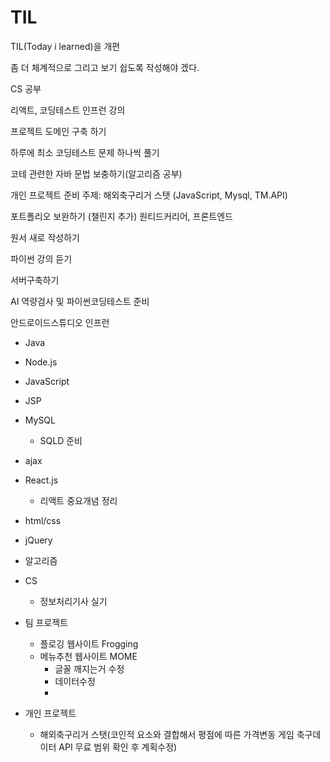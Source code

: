 # TIL

TIL(Today i learned)을 개편

좀 더 체계적으로 그리고 보기 쉽도록 작성해야 겠다.

CS 공부

리액트, 코딩테스트 인프런 강의

프로젝트 도메인 구축 하기

하루에 최소 코딩테스트 문제 하나씩 풀기 

코테 관련한 자바 문법 보충하기(알고리즘 공부)

개인 프로젝트 준비 주제: 해외축구리거 스탯 (JavaScript, Mysql, TM.API)

포트폴리오 보완하기 (챌린지 추가) 원티드커리어, 프론트엔드

원서 새로 작성하기

파이썬 강의 듣기

서버구축하기

AI 역량검사 및 파이썬코딩테스트 준비 

안드로이드스튜디오 인프런

- Java

- Node.js

- JavaScript

- JSP

- MySQL
  
  - SQLD 준비

- ajax

- React.js
  
  - 리액트 중요개념 정리

- html/css

- jQuery

- 알고리즘

- CS
  
  - 정보처리기사 실기 

- 팀 프로젝트
  
  - 플로깅 웹사이트 Frogging
  - 메뉴추천 웹사이트 MOME
    - 글꼴 깨지는거 수정
    - 데이터수정
    - 

- 개인 프로젝트
  
  - 해외축구리거 스탯(코인적 요소와 결합해서 평점에 따른 가격변동 게임 축구데이터 API 무료 범위 확인 후 계획수정)
